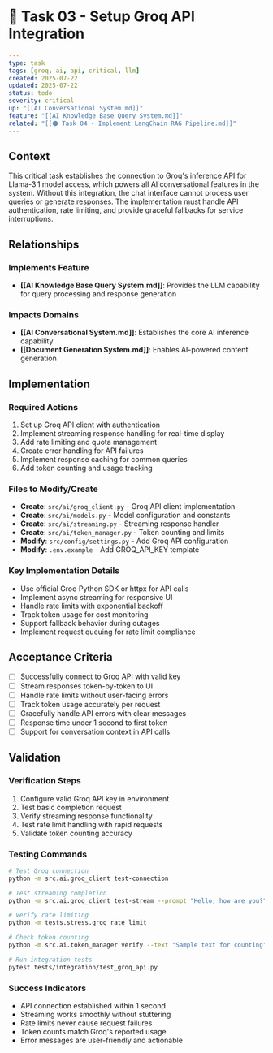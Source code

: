 # 🔴 Task 03 - Setup Groq API Integration

```yaml
---
type: task
tags: [groq, ai, api, critical, llm]
created: 2025-07-22
updated: 2025-07-22
status: todo
severity: critical
up: "[[AI Conversational System.md]]"
feature: "[[AI Knowledge Base Query System.md]]"
related: "[[🟠 Task 04 - Implement LangChain RAG Pipeline.md]]"
---
```

## Context

This critical task establishes the connection to Groq's inference API for Llama-3.1 model access, which powers all AI conversational features in the system. Without this integration, the chat interface cannot process user queries or generate responses. The implementation must handle API authentication, rate limiting, and provide graceful fallbacks for service interruptions.

## Relationships

### Implements Feature

- **[[AI Knowledge Base Query System.md]]**: Provides the LLM capability for query processing and response generation

### Impacts Domains

- **[[AI Conversational System.md]]**: Establishes the core AI inference capability
- **[[Document Generation System.md]]**: Enables AI-powered content generation

## Implementation

### Required Actions

1. Set up Groq API client with authentication
2. Implement streaming response handling for real-time display
3. Add rate limiting and quota management
4. Create error handling for API failures
5. Implement response caching for common queries
6. Add token counting and usage tracking

### Files to Modify/Create

- **Create**: `src/ai/groq_client.py` - Groq API client implementation
- **Create**: `src/ai/models.py` - Model configuration and constants
- **Create**: `src/ai/streaming.py` - Streaming response handler
- **Create**: `src/ai/token_manager.py` - Token counting and limits
- **Modify**: `src/config/settings.py` - Add Groq API configuration
- **Modify**: `.env.example` - Add GROQ_API_KEY template

### Key Implementation Details

- Use official Groq Python SDK or httpx for API calls
- Implement async streaming for responsive UI
- Handle rate limits with exponential backoff
- Track token usage for cost monitoring
- Support fallback behavior during outages
- Implement request queuing for rate limit compliance

## Acceptance Criteria

- [ ] Successfully connect to Groq API with valid key
- [ ] Stream responses token-by-token to UI
- [ ] Handle rate limits without user-facing errors
- [ ] Track token usage accurately per request
- [ ] Gracefully handle API errors with clear messages
- [ ] Response time under 1 second to first token
- [ ] Support for conversation context in API calls

## Validation

### Verification Steps

1. Configure valid Groq API key in environment
2. Test basic completion request
3. Verify streaming response functionality
4. Test rate limit handling with rapid requests
5. Validate token counting accuracy

### Testing Commands

```bash
# Test Groq connection
python -m src.ai.groq_client test-connection

# Test streaming completion
python -m src.ai.groq_client test-stream --prompt "Hello, how are you?"

# Verify rate limiting
python -m tests.stress.groq_rate_limit

# Check token counting
python -m src.ai.token_manager verify --text "Sample text for counting"

# Run integration tests
pytest tests/integration/test_groq_api.py
```

### Success Indicators

- API connection established within 1 second
- Streaming works smoothly without stuttering
- Rate limits never cause request failures
- Token counts match Groq's reported usage
- Error messages are user-friendly and actionable